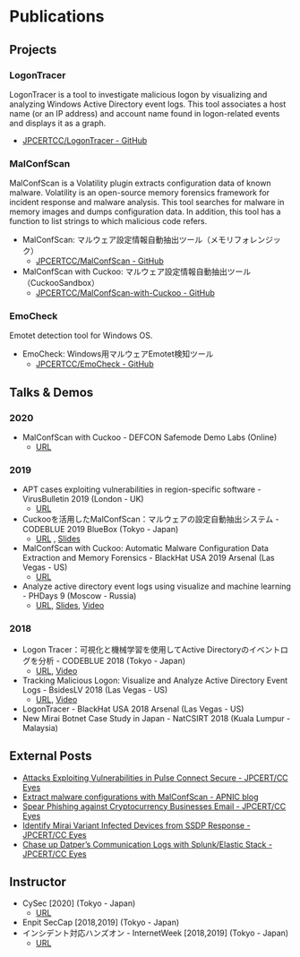 # Publications

## Projects

### LogonTracer

LogonTracer is a tool to investigate malicious logon by visualizing and analyzing Windows Active Directory event logs. This tool associates a host name (or an IP address) and account name found in logon-related events and displays it as a graph.

- [JPCERTCC/LogonTracer - GitHub](https://github.com/JPCERTCC/LogonTracer)

### MalConfScan

MalConfScan is a Volatility plugin extracts configuration data of known malware. Volatility is an open-source memory forensics framework for incident response and malware analysis. This tool searches for malware in memory images and dumps configuration data. In addition, this tool has a function to list strings to which malicious code refers.

- MalConfScan: マルウェア設定情報自動抽出ツール（メモリフォレンジック）
  - [JPCERTCC/MalConfScan - GitHub](https://github.com/JPCERTCC/MalConfScan)
- MalConfScan with Cuckoo: マルウェア設定情報自動抽出ツール（CuckooSandbox）
  - [JPCERTCC/MalConfScan-with-Cuckoo - GitHub](https://github.com/JPCERTCC/MalConfScan-with-Cuckoo)

### EmoCheck

Emotet detection tool for Windows OS.

- EmoCheck: Windows用マルウェアEmotet検知ツール
  - [JPCERTCC/EmoCheck - GitHub](https://github.com/JPCERTCC/EmoCheck)

## Talks & Demos

### 2020

- MalConfScan with Cuckoo - DEFCON Safemode Demo Labs (Online)
  - [URL](https://defcon.org/html/defcon-safemode/dc-safemode-demolabs.html#MalConfScan)

### 2019

- APT cases exploiting vulnerabilities in region-specific software - VirusBulletin 2019 (London - UK)
  - [URL](https://www.blackhat.com/us-18/arsenal/schedule/index.html#logontracer-10485)
- Cuckooを活用したMalConfScan：マルウェアの設定自動抽出システム - CODEBLUE 2019 BlueBox (Tokyo - Japan)
  - [URL](https://codeblue.jp/2019/bluebox/MalConfScan/) , [Slides](https://www.slideshare.net/codeblue_jp/cb19-malconfscan-with-cuckoo-automatic-malware-configuration-extraction-system-by-tomoaki-tani-shusei-tomonaga)
- MalConfScan with Cuckoo: Automatic Malware Configuration Data Extraction and Memory Forensics - BlackHat USA 2019 Arsenal (Las Vegas - US)
  - [URL](https://www.blackhat.com/us-19/arsenal/schedule/index.html#malconfscan-with-cuckoo-automatic-malware-configuration-data-extraction-and-memory-forensic-16914)
- Analyze active directory event logs using visualize and machine learning - PHDays 9 (Moscow - Russia)
  - [URL](http://2019.phdays.com/en/program/reports/analyze-active-directory-event-logs-using-visualize-and-machine-learning/), [Slides](https://static.ptsecurity.com/phdays/presentations/phdays-9-analyze-active-directory-event-logs-using-visualize-and-machine-learning.pdf), [Video](https://youtu.be/ISbbzaCGBns)

### 2018

- Logon Tracer：可視化と機械学習を使用してActive Directoryのイベントログを分析 - CODEBLUE 2018 (Tokyo - Japan)
  - [URL](https://codeblue.jp/2018/talks/), [Video](https://www.youtube.com/watch?v=_shpz5RnppA)
- Tracking Malicious Logon: Visualize and Analyze Active Directory Event Logs - BsidesLV 2018 (Las Vegas - US)
  - [URL](https://archive.bsideslv.org/2018/schedule/#_day1_auditorium4_timeline_time3), [Video](https://www.youtube.com/watch?v=q_ZUVTZuLCc)
- LogonTracer - BlackHat USA 2018 Arsenal (Las Vegas - US)
- New Mirai Botnet Case Study in Japan - NatCSIRT 2018 (Kuala Lumpur - Malaysia)

## External Posts

- [Attacks Exploiting Vulnerabilities in Pulse Connect Secure - JPCERT/CC Eyes](https://blogs.jpcert.or.jp/en/2020/04/attacks-exploiting-vulnerabilities-in-pulse-connect-secure.html)
- [Extract malware configurations with MalConfScan - APNIC blog](https://blog.apnic.net/2019/08/14/extract-malware-configurations-with-malconfscan/)
- [Spear Phishing against Cryptocurrency Businesses Email - JPCERT/CC Eyes](https://blogs.jpcert.or.jp/en/2019/07/spear-phishing-against-cryptocurrency-businesses.html)
- [Identify Mirai Variant Infected Devices from SSDP Response - JPCERT/CC Eyes](https://blogs.jpcert.or.jp/en/2018/02/identify-mirai-variant-infected-devices-from-ssdp-response.html)
- [Chase up Datper’s Communication Logs with Splunk/Elastic Stack - JPCERT/CC Eyes](https://blogs.jpcert.or.jp/en/2017/09/chase-up-datper-bba7.html)


## Instructor

- CySec [2020] (Tokyo - Japan)
  - [URL](https://cysec.dendai.ac.jp/)
- Enpit SecCap [2018,2019] (Tokyo - Japan)
- インシデント対応ハンズオン - InternetWeek  [2018,2019] (Tokyo - Japan)
  - [URL](https://jpcertcc.github.io/log-analysis-training/)
